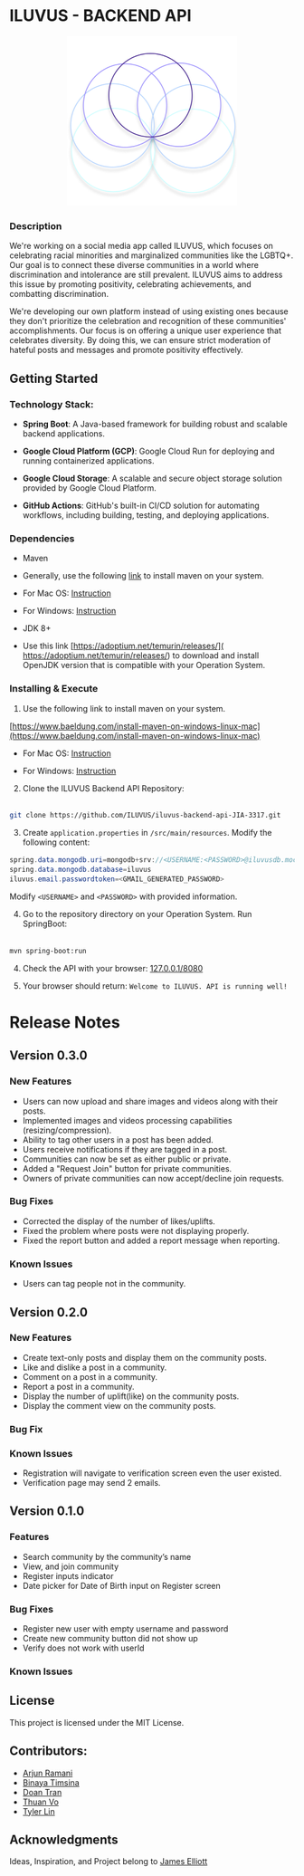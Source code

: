 
# ILUVUS - BACKEND API

<p align="center">
<img src="./img/icon.png" width="300" height="auto" />
</p>

### Description

We're working on a social media app called ILUVUS, which focuses on celebrating racial minorities and marginalized communities like the LGBTQ+. Our goal is to connect these diverse communities in a world where discrimination and intolerance are still prevalent. ILUVUS aims to address this issue by promoting positivity, celebrating achievements, and combatting discrimination.

We're developing our own platform instead of using existing ones because they don't prioritize the celebration and recognition of these communities' accomplishments. Our focus is on offering a unique user experience that celebrates diversity. By doing this, we can ensure strict moderation of hateful posts and messages and promote positivity effectively.

## Getting Started

### Technology Stack:

- **Spring Boot**: A Java-based framework for building robust and scalable backend applications.

- **Google Cloud Platform (GCP)**: Google Cloud Run for deploying and running containerized applications.

- **Google Cloud Storage**: A scalable and secure object storage solution provided by Google Cloud Platform.

- **GitHub Actions**: GitHub's built-in CI/CD solution for automating workflows, including building, testing, and deploying applications.

### Dependencies

* Maven

* Generally, use the following [link](https://www.baeldung.com/install-maven-on-windows-linux-mac) to install maven on your system.

* For Mac OS: [Instruction](https://help.mulesoft.com/s/article/How-to-Setup-Maven-for-Mac-OS)

* For Windows: [Instruction](https://mkyong.com/maven/how-to-install-maven-in-windows/)

* JDK 8+

* Use this link [https://adoptium.net/temurin/releases/]( https://adoptium.net/temurin/releases/) to download and install OpenJDK version that is compatible with your Operation System.

### Installing & Execute

1. Use the following link to install maven on your system.

[https://www.baeldung.com/install-maven-on-windows-linux-mac](https://www.baeldung.com/install-maven-on-windows-linux-mac)

- For Mac OS: [Instruction](https://help.mulesoft.com/s/article/How-to-Setup-Maven-for-Mac-OS)

- For Windows: [Instruction](https://mkyong.com/maven/how-to-install-maven-in-windows/)

2. Clone the ILUVUS Backend API Repository:

```bash

git clone https://github.com/ILUVUS/iluvus-backend-api-JIA-3317.git

```

3. Create `application.properties` in `/src/main/resources`. Modify the following content:

```java
spring.data.mongodb.uri=mongodb+srv://<USERNAME:<PASSWORD>@iluvusdb.mocs11o.mongodb.net/iluvus
spring.data.mongodb.database=iluvus
iluvus.email.passwordtoken=<GMAIL_GENERATED_PASSWORD>
```

Modify `<USERNAME>` and `<PASSWORD>` with provided information.


4. Go to the repository directory on your Operation System. Run SpringBoot:

```bash

mvn spring-boot:run

```

4. Check the API with your browser: [127.0.0.1/8080](127.0.0.1/8080)

5. Your browser should return: `Welcome to ILUVUS. API is running well!`

# Release Notes

## Version 0.3.0

### New Features

- Users can now upload and share images and videos along with their posts.
- Implemented images and videos processing capabilities (resizing/compression).
- Ability to tag other users in a post has been added.
- Users receive notifications if they are tagged in a post.
- Communities can now be set as either public or private.
- Added a "Request Join" button for private communities.
- Owners of private communities can now accept/decline join requests.

### Bug Fixes

- Corrected the display of the number of likes/uplifts.
- Fixed the problem where posts were not displaying properly.
- Fixed the report button and added a report message when reporting.

### Known Issues

- Users can tag people not in the community.

## Version 0.2.0

### New Features

- Create text-only posts and display them on the community posts.
- Like and dislike a post in a community.
- Comment on a post in a community.
- Report a post in a community.
- Display the number of uplift(like) on the community posts.
- Display the comment view on the community posts.

### Bug Fix

### Known Issues

- Registration will navigate to verification screen even the user existed.
- Verification page may send 2 emails.

## Version 0.1.0

### Features

- Search community by the community’s name
- View, and join community
- Register inputs indicator
- Date picker for Date of Birth input on Register screen

### Bug Fixes

- Register new user with empty username and password
- Create new community button did not show up
- Verify does not work with userId

### Known Issues

## License

This project is licensed under the MIT License.

## Contributors:

- [Arjun Ramani](#)
- [Binaya Timsina](#)
- [Doan Tran](#)
- [Thuan Vo](#)
- [Tyler Lin](#)

## Acknowledgments

Ideas, Inspiration, and Project belong to [James Elliott](#)
